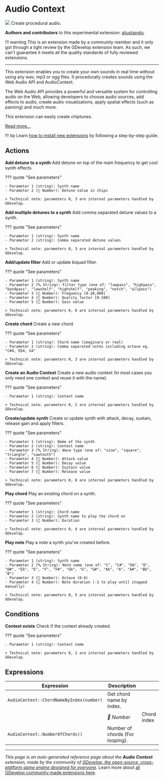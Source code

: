 # Audio Context

<img src="https://asset-resources.gdevelop.io/public-resources/Icons/Glyphster Pack/Master/SVG/Music/308ee40b08fc7798832654e3ab95d1df6a66bfb8e7aae0a19697e120449931d0_Music_speaker_audio_sound.svg" class="extension-icon"></img>
Create procedural audio.

**Authors and contributors** to this experimental extension: [aliustaoglu](https://gd.games/aliustaoglu).

!!! warning
    This is an extension made by a community member and it only got through a
    light review by the GDevelop extension team. As such, we can't guarantee it
    meets all the quality standards of fully reviewed extensions.

---

This extension enables you to create your own sounds in real time without using any wav, mp3 or ogg files. It procedurally creates sounds using the Web Audio API and AudioContext.

The Web Audio API provides a powerful and versatile system for controlling audio on the Web, allowing developers to choose audio sources, add effects to audio, create audio visualizations, apply spatial effects (such as panning) and much more.

This extension can easily create chiptunes.

[Read more...](https://aliustaoglu.itch.io/audiocontext-gdevelop-extension)

!!! tip
    Learn [how to install new extensions](/gdevelop5/extensions/search) by following a step-by-step guide.

## Actions

**Add detune to a synth**
Add detune on top of the main frequency to get cool synth effects.

??? quote "See parameters"

    - Parameter 1 (string): Synth name
    - Parameter 2 (🔢 Number): Detune value in chips

    > Technical note: parameters 0, 3 are internal parameters handled by GDevelop.

**Add multiple detunes to a synth**
Add comma separated detune values to a synth.

??? quote "See parameters"

    - Parameter 1 (string): Synth name
    - Parameter 2 (string): Comma separated detune values

    > Technical note: parameters 0, 3 are internal parameters handled by GDevelop.

**Add/update filter**
Add or update biquad filter.

??? quote "See parameters"

    - Parameter 1 (string): Synth name
    - Parameter 2 (🔤 String): Filter type (one of: "lowpass", "highpass", "bandpass", "lowshelf", "highshelf", "peaking", "notch", "allpass")
    - Parameter 3 (🔢 Number): Frequency [0-20,000]
    - Parameter 4 (🔢 Number): Quality factor [0-100]
    - Parameter 5 (🔢 Number): Gain value

    > Technical note: parameters 0, 6 are internal parameters handled by GDevelop.

**Create chord**
Create a new chord.

??? quote "See parameters"

    - Parameter 1 (string): Chord name (imaginary or real)
    - Parameter 2 (string): Comma separated notes including octave eg. "C#4, Eb4, G4"

    > Technical note: parameters 0, 3 are internal parameters handled by GDevelop.

**Create an Audio Context**
Create a new audio context (In most cases you only need one context and reuse it with the name).

??? quote "See parameters"

    - Parameter 1 (string): Context name

    > Technical note: parameters 0, 2 are internal parameters handled by GDevelop.

**Create/update synth**
Create or update synth with attack, decay, sustain, release gain and apply filters.

??? quote "See parameters"

    - Parameter 1 (string): Name of the synth
    - Parameter 2 (string): Context name
    - Parameter 3 (🔤 String): Wave type (one of: "sine", "square", "triangle", "sawtooth")
    - Parameter 4 (🔢 Number): Attack value
    - Parameter 5 (🔢 Number): Decay value
    - Parameter 6 (🔢 Number): Sustain value
    - Parameter 7 (🔢 Number): Release value

    > Technical note: parameters 0, 8 are internal parameters handled by GDevelop.

**Play chord**
Play an existing chord on a synth.

??? quote "See parameters"

    - Parameter 1 (string): Chord name
    - Parameter 2 (string): Synth name to play the chord on
    - Parameter 3 (🔢 Number): Duration

    > Technical note: parameters 0, 4 are internal parameters handled by GDevelop.

**Play note**
Play a note a synth you've created before.

??? quote "See parameters"

    - Parameter 1 (string): Synth name
    - Parameter 2 (🔤 String): Note name (one of: "C", "C#", "Db", "D", "D#", "Eb", "E", "F", "F#", "Gb", "G", "G#", "Ab", "A", "A#", "Bb", "B")
    - Parameter 3 (🔢 Number): Octave (0-8)
    - Parameter 4 (🔢 Number): Note duration (-1 to play until stopped manually)

    > Technical note: parameters 0, 5 are internal parameters handled by GDevelop.

## Conditions

**Context exists**
Check if the context already created.

??? quote "See parameters"

    - Parameter 1 (string): Context name

    > Technical note: parameters 0, 2 are internal parameters handled by GDevelop.

## Expressions

| Expression | Description |  |
|-----|-----|-----|
| `AudioContext::ChordNameByIndex(number)` | Get chord name by index. ||
| | _🔢 Number_ | Chord index |
| `AudioContext::NumberOfChords()` | Number of chords (For looping). ||


---

*This page is an auto-generated reference page about the **Audio Context** extension, made by the community of [GDevelop, the open-source, cross-platform game engine designed for everyone](https://gdevelop.io/).* Learn more about [all GDevelop community-made extensions here](/gdevelop5/extensions).
